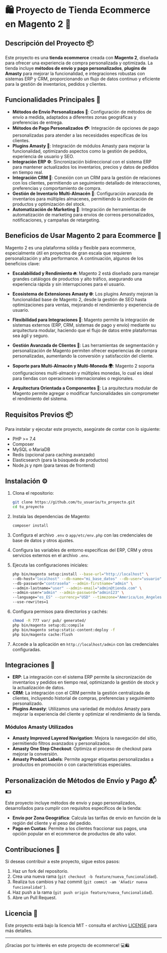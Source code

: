 # 🛍️ Proyecto de Tienda Ecommerce en Magento 2 🛒

## Descripción del Proyecto 📦

Este proyecto es una **tienda ecommerce** creada con **Magento 2**, diseñada para ofrecer una experiencia de compra personalizada y optimizada. La tienda incluye **métodos de envío y pago personalizados**, **plugins de Amasty** para mejorar la funcionalidad, e integraciones robustas con sistemas ERP y CRM, proporcionando un flujo de datos continuo y eficiente para la gestión de inventarios, pedidos y clientes.

## Funcionalidades Principales 🎯

- **Métodos de Envío Personalizados 🚚**: Configuración de métodos de envío a medida, adaptados a diferentes zonas geográficas y preferencias de entrega.
- **Métodos de Pago Personalizados 💳**: Integración de opciones de pago personalizadas para atender a las necesidades específicas de los clientes.
- **Plugins Amasty 🔌**: Integración de módulos Amasty para mejorar la funcionalidad, optimizando aspectos como la gestión de pedidos, experiencia de usuario y SEO.
- **Integración ERP ⚙️**: Sincronización bidireccional con el sistema ERP para mantener actualizados los inventarios, precios y datos de pedidos en tiempo real.
- **Integración CRM 🤝**: Conexión con un CRM para la gestión de relaciones con los clientes, permitiendo un seguimiento detallado de interacciones, preferencias y comportamiento de compra.
- **Gestión de Inventario Multi-Almacén 🏢**: Configuración avanzada de inventarios para múltiples almacenes, permitiendo la zonificación de productos y optimización del stock.
- **Automatización de Marketing 🎯**: Integración de herramientas de automatización de marketing para envíos de correos personalizados, notificaciones, y campañas de retargeting.

## Beneficios de Usar Magento 2 para Ecommerce 🚀

Magento 2 es una plataforma sólida y flexible para ecommerce, especialmente útil en proyectos de gran escala que requieren personalización y alta performance. A continuación, algunos de los beneficios clave:

- **Escalabilidad y Rendimiento 🔥**: Magento 2 está diseñado para manejar grandes catálogos de productos y alto tráfico, asegurando una experiencia rápida y sin interrupciones para el usuario.
  
- **Ecosistema de Extensiones Amasty 🌐**: Los plugins Amasty mejoran la funcionalidad base de Magento 2, desde la gestión de SEO hasta optimizaciones para ventas, mejorando el rendimiento y experiencia de usuario.

- **Flexibilidad para Integraciones 🔄**: Magento permite la integración de sistemas externos (ERP, CRM, sistemas de pago y envío) mediante su arquitectura modular, haciendo que el flujo de datos entre plataformas sea ágil y seguro.

- **Gestión Avanzada de Clientes 👤**: Las herramientas de segmentación y personalización de Magento permiten ofrecer experiencias de compra personalizadas, aumentando la conversión y satisfacción del cliente.

- **Soporte para Multi-Almacén y Multi-Moneda 🌍**: Magento 2 soporta configuraciones multi-almacén y múltiples monedas, lo cual es ideal para tiendas con operaciones internacionales o regionales.

- **Arquitectura Orientada a Componentes 🔧**: La arquitectura modular de Magento permite agregar o modificar funcionalidades sin comprometer el rendimiento del sistema.

## Requisitos Previos 📦

Para instalar y ejecutar este proyecto, asegúrate de contar con lo siguiente:

- PHP >= 7.4
- Composer
- MySQL o MariaDB
- Redis (opcional para caching avanzado)
- Elasticsearch (para la búsqueda de productos)
- Node.js y npm (para tareas de frontend)

## Instalación ⚙️

1. Clona el repositorio:
    ```bash
    git clone https://github.com/tu_usuario/tu_proyecto.git
    cd tu_proyecto
    ```

2. Instala las dependencias de Magento:
    ```bash
    composer install
    ```

3. Configura el archivo `.env` o `app/etc/env.php` con las credenciales de base de datos y otros ajustes.

4. Configura las variables de entorno específicas del ERP, CRM y otros servicios externos en el archivo `.env`.

5. Ejecuta las configuraciones iniciales:
    ```bash
    php bin/magento setup:install --base-url="http://localhost" \
    --db-host="localhost" --db-name="mi_base_datos" --db-user="usuario" \
    --db-password="contraseña" --admin-firstname="admin" \
    --admin-lastname="user" --admin-email="admin@tienda.com" \
    --admin-user="admin" --admin-password="admin123" \
    --language="es_ES" --currency="USD" --timezone="America/Los_Angeles" \
    --use-rewrites=1
    ```

6. Configura permisos para directorios y cachés:
    ```bash
    chmod -R 777 var/ pub/ generated/
    php bin/magento setup:di:compile
    php bin/magento setup:static-content:deploy -f
    php bin/magento cache:flush
    ```

7. Accede a la aplicación en `http://localhost/admin` con las credenciales configuradas.

## Integraciones 🔗

- **ERP**: La integración con el sistema ERP permite la sincronización de inventarios y pedidos en tiempo real, optimizando la gestión de stock y la actualización de datos.
- **CRM**: La integración con el CRM permite la gestión centralizada de clientes, incluyendo historial de compras, preferencias y seguimiento personalizado.
- **Plugins Amasty**: Utilizamos una variedad de módulos Amasty para mejorar la experiencia del cliente y optimizar el rendimiento de la tienda.
  
### Módulos Amasty Utilizados

- **Amasty Improved Layered Navigation**: Mejora la navegación del sitio, permitiendo filtros avanzados y personalizados.
- **Amasty One Step Checkout**: Optimiza el proceso de checkout para mejorar la conversión.
- **Amasty Product Labels**: Permite agregar etiquetas personalizadas a productos en promoción o con características especiales.
  
## Personalización de Métodos de Envío y Pago 📬💵

Este proyecto incluye métodos de envío y pago personalizados, desarrollados para cumplir con requisitos específicos de la tienda:

- **Envío por Zona Geográfica**: Calcula las tarifas de envío en función de la región del cliente y el peso del pedido.
- **Pago en Cuotas**: Permite a los clientes fraccionar sus pagos, una opción popular en el ecommerce de productos de alto valor.

## Contribuciones 🤝

Si deseas contribuir a este proyecto, sigue estos pasos:

1. Haz un fork del repositorio.
2. Crea una nueva rama (`git checkout -b feature/nueva_funcionalidad`).
3. Realiza tus cambios y haz commit (`git commit -am 'Añadir nueva funcionalidad'`).
4. Haz push a la rama (`git push origin feature/nueva_funcionalidad`).
5. Abre un Pull Request.

## Licencia 📄

Este proyecto está bajo la licencia MIT - consulta el archivo [LICENSE](LICENSE) para más detalles.

---

¡Gracias por tu interés en este proyecto de ecommerce! 💻🛍️
